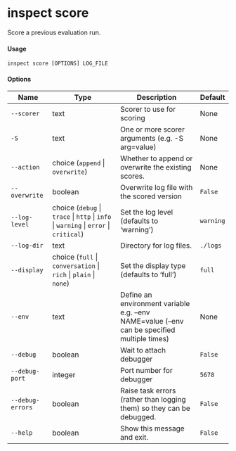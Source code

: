 # inspect score


Score a previous evaluation run.

#### Usage

``` text
inspect score [OPTIONS] LOG_FILE
```

#### Options

| Name | Type | Description | Default |
|----|----|----|----|
| `--scorer` | text | Scorer to use for scoring | None |
| `-S` | text | One or more scorer arguments (e.g. -S arg=value) | None |
| `--action` | choice (`append` \| `overwrite`) | Whether to append or overwrite the existing scores. | None |
| `--overwrite` | boolean | Overwrite log file with the scored version | `False` |
| `--log-level` | choice (`debug` \| `trace` \| `http` \| `info` \| `warning` \| `error` \| `critical`) | Set the log level (defaults to ‘warning’) | `warning` |
| `--log-dir` | text | Directory for log files. | `./logs` |
| `--display` | choice (`full` \| `conversation` \| `rich` \| `plain` \| `none`) | Set the display type (defaults to ‘full’) | `full` |
| `--env` | text | Define an environment variable e.g. –env NAME=value (–env can be specified multiple times) | None |
| `--debug` | boolean | Wait to attach debugger | `False` |
| `--debug-port` | integer | Port number for debugger | `5678` |
| `--debug-errors` | boolean | Raise task errors (rather than logging them) so they can be debugged. | `False` |
| `--help` | boolean | Show this message and exit. | `False` |
